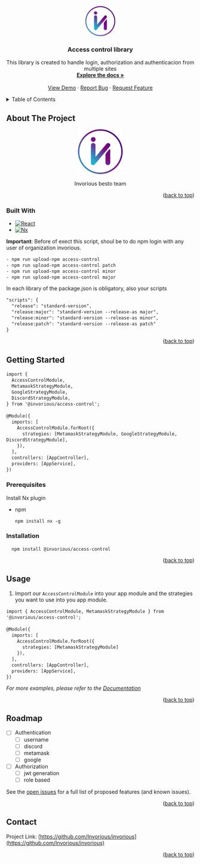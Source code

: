 <a name="readme-top"></a>
<br />

<div align="center">
  <a href="https://github.com/Invorious/invorious">
    <img src="images/logo.png" alt="Logo" width="80" height="80">
  </a>

<h3 align="center">Access control library</h3>

  <p align="center">
    This library is created to handle login, authorization and authenticacion from multiple sites 
    <br />
    <a href="https://github.com/Invorious/invorious"><strong>Explore the docs »</strong></a>
    <br />
    <br />
    <a href="https://github.com/Invorious/invorious">View Demo</a>
    ·
    <a href="https://github.com/Invorious/invorious/issues">Report Bug</a>
    ·
    <a href="https://github.com/Invorious/invorious/issues">Request Feature</a>
  </p>
</div>

<!-- TABLE OF CONTENTS -->
<details>
  <summary>Table of Contents</summary>
  <ol>
    <li>
      <a href="#about-the-project">About The Project</a>
      <ul>
        <li><a href="https://nx.dev/">Built With</a></li>
      </ul>
    </li>
    <li>
      <a href="#getting-started">Getting Started</a>
      <ul>
        <li><a href="#prerequisites">Prerequisites</a></li>
        <li><a href="#installation">Installation</a></li>
      </ul>
    </li>
    <li><a href="#usage">Usage</a></li>
    <li><a href="#roadmap">Roadmap</a></li>
    <li><a href="#contributing">Contributing</a></li>
    <li><a href="#license">License</a></li>
    <li><a href="#contact">Contact</a></li>
    <li><a href="#acknowledgments">Acknowledgments</a></li>
  </ol>
</details>

<!-- ABOUT THE PROJECT -->

## About The Project

<div align="center">
  <img src="images/logo.png" alt="Logo" width="120" height="120">
  <p> Invorious besto team </p>
</div>
<p align="right">(<a href="#readme-top">back to top</a>)</p>

### Built With

- [![React][React.js]][React-url]
- [![Nx][Nx-url]][Nx-dev]

**Important**: Before of exect this script, shoul be to do npm login with any user of organization invorious.

```
- npm run upload-npm access-control
- npm run upload-npm access-control patch
- npm run upload-npm access-control minor
- npm run upload-npm access-control major
```

In each library of the package.json is obligatory, also your scripts

```
"scripts": {
  "release": "standard-version",
  "release:major": "standard-version --release-as major",
  "release:minor": "standard-version --release-as minor",
  "release:patch": "standard-version --release-as patch"
}
```

<p align="right">(<a href="#readme-top">back to top</a>)</p>

<!-- GETTING STARTED -->

## Getting Started

```
import {
  AccessControlModule,
  MetamaskStrategyModule,
  GoogleStrategyModule,
  DiscordStrategyModule,
} from '@invorious/access-control';

@Module({
  imports: [
    AccessControlModule.forRoot({
      strategies: [MetamaskStrategyModule, GoogleStrategyModule, DiscordStrategyModule],
    }),
  ],
  controllers: [AppController],
  providers: [AppService],
})
```

### Prerequisites

Install Nx plugin

- npm

  ```
  npm install nx -g
  ```

### Installation

```
  npm install @invorious/access-control
```

<p align="right">(<a href="#readme-top">back to top</a>)</p>

<!-- USAGE EXAMPLES -->

## Usage

1.  Import our `AccessControlModule` into your app module and the strategies you want to use into you app module.

```
import { AccessControlModule, MetamaskStrategyModule } from '@invorious/access-control';

@Module({
  imports: [
    AccessControlModule.forRoot({
      strategies: [MetamaskStrategyModule]
    }),
  ],
  controllers: [AppController],
  providers: [AppService],
})
```

_For more examples, please refer to the [Documentation](https://example.com)_

<p align="right">(<a href="#readme-top">back to top</a>)</p>

<!-- ROADMAP -->

## Roadmap

- [ ] Authentication
  - [ ] username
  - [ ] discord
  - [ ] metamask
  - [ ] google
- [ ] Authorization
  - [ ] jwt generation
  - [ ] role based

See the [open issues](https://github.com/Invorious/invorious/issues) for a full list of proposed features (and known issues).

<p align="right">(<a href="#readme-top">back to top</a>)</p>

<!-- CONTACT -->

## Contact

<!-- Your Name - [@twitter_handle](https://twitter.com/twitter_handle) - email@email_client.com -->

Project Link: [https://github.com/Invorious/invorious](https://github.com/Invorious/invorious)

<p align="right">(<a href="#readme-top">back to top</a>)</p>

[product-screenshot]: images/logo.png
[Nx-dev]: https://nx.dev/
[Nx-url]: https://img.shields.io/badge/nx-35495E?style=for-the-badge&logo=nx&logoColor=4FC08D
[React.js]: https://img.shields.io/badge/React-20232A?style=for-the-badge&logo=react&logoColor=61DAFB
[React-url]: https://reactjs.org/
